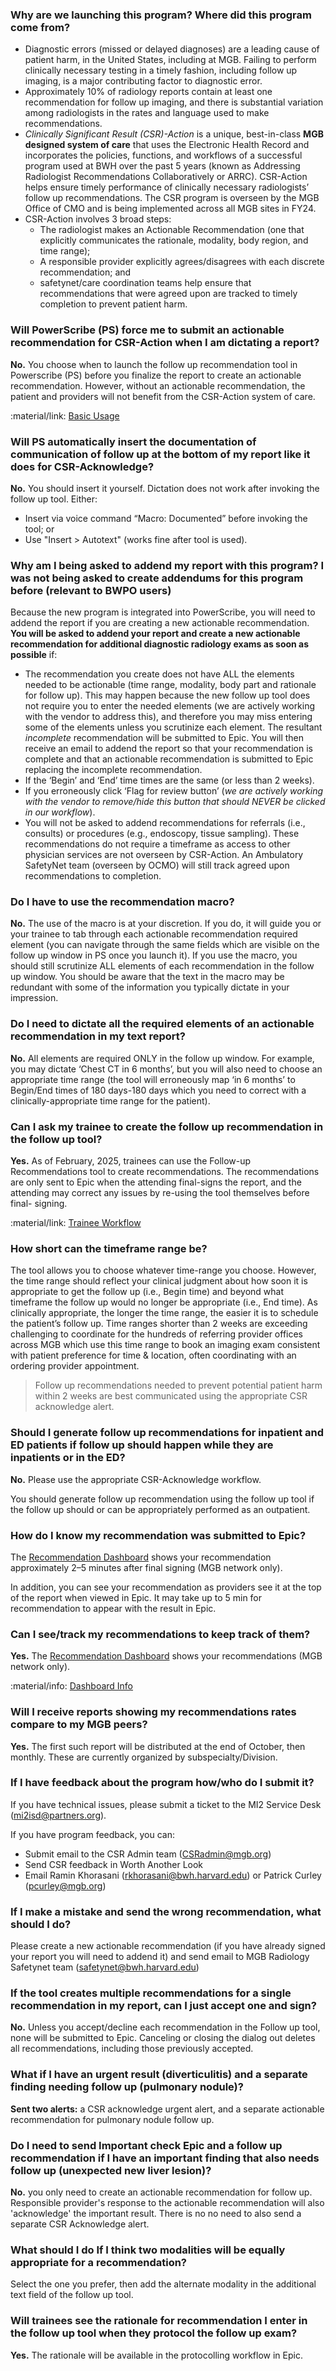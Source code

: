 ### Why are we launching this program? Where did this program come from?

- Diagnostic errors (missed or delayed diagnoses) are a leading cause of patient
  harm, in the United States, including at MGB. Failing to perform clinically necessary
  testing in a timely fashion, including follow up imaging, is a major contributing factor
  to diagnostic error.
- Approximately 10% of radiology reports contain at least one recommendation for
  follow up imaging, and there is substantial variation among radiologists in the rates
  and language used to make recommendations.
- _Clinically Significant Result (CSR)-Action_ is a unique, best-in-class  **MGB designed system of care** that
  uses the Electronic Health Record and incorporates the policies, functions, and
  workflows of a successful program used at BWH over the past 5 years (known as
  Addressing Radiologist Recommendations Collaboratively or ARRC). CSR-Action
  helps ensure timely performance of clinically necessary radiologists’ follow up
  recommendations. The CSR program is overseen by the MGB Office of CMO and is
  being implemented across all MGB sites in FY24.
- CSR-Action involves 3 broad steps:
  - The radiologist makes an Actionable
  Recommendation (one that explicitly communicates the rationale, modality, body
  region, and time range);
  - A responsible provider explicitly agrees/disagrees with each
  discrete recommendation; and 
  - safetynet/care coordination teams help ensure that
  recommendations that were agreed upon are tracked to timely completion to prevent
  patient harm.

### Will PowerScribe (PS) force me to submit an actionable recommendation for CSR-Action when I am dictating a report?

**No.** You choose when to launch the follow up recommendation tool in Powerscribe
(PS) before you finalize the report to create an actionable recommendation.
However, without an actionable recommendation, the patient and providers will not
benefit from the CSR-Action system of care.

:material/link: [Basic Usage](/basic_usage)

### Will PS automatically insert the documentation of communication of follow up at the bottom of my report like it does for CSR-Acknowledge?

**No.** You should insert it yourself. Dictation does not work after invoking the follow up
tool. Either:

- Insert via voice command “Macro: Documented” before invoking the tool; or 
- Use "Insert > Autotext" (works fine after tool is used).

### Why am I being asked to addend my report with this program? I was not being asked to create addendums for this program before (relevant to BWPO users)

Because the new program is integrated into PowerScribe, you will need to addend the report if you are creating a new actionable recommendation. **You will be asked to addend your report and create a new actionable recommendation for additional diagnostic radiology exams as soon as possible** if:

- The recommendation you create does not have ALL the elements needed to be actionable (time range, modality, body part and rationale for follow up). This may happen because the new follow up tool does not require you to enter the needed elements (we are actively working with the vendor to address this), and therefore you may miss entering some of the elements unless you scrutinize each element. The resultant *incomplete* recommendation will be submitted to Epic. You will then receive an email to addend the report so that your recommendation is complete and that an actionable recommendation is submitted to Epic replacing the incomplete recommendation.
- If the ‘Begin’ and ‘End’ time times are the same (or less than 2 weeks).
- If you erroneously click ‘Flag for review button’ (*we are actively working with the vendor to remove/hide this button that should NEVER be clicked in our workflow*).
- You will not be asked to addend recommendations for referrals (i.e., consults) or procedures (e.g., endoscopy, tissue sampling). These recommendations do not require a timeframe as access to other physician services are not overseen by CSR-Action. An Ambulatory SafetyNet team (overseen by OCMO) will still track agreed upon recommendations to completion.

### Do I have to use the recommendation macro?

**No.** The use of the macro is at your discretion. If you do, it will guide you or your trainee to tab through each actionable recommendation required element (you can navigate through the same fields which are visible on the follow up window in PS once you launch it). If you use the macro, you should still scrutinize ALL elements of each recommendation in the follow up window. You should be aware that the text in the macro may be redundant with some of the information you typically dictate in your impression.

### Do I need to dictate all the required elements of an actionable recommendation in my text report?

**No.** All elements are required ONLY in the follow up window. For example, you may dictate ‘Chest CT in 6 months’, but you will also need to choose an appropriate time range (the tool will erroneously map ‘in 6 months’ to Begin/End times of 180 days-180 days which you need to correct with a clinically-appropriate time range for the patient).

### Can I ask my trainee to create the follow up recommendation in the follow up tool?

**Yes.** As of February, 2025, trainees can use the Follow-up Recommendations tool to create 
recommendations. The recommendations are only sent to Epic when the attending final-signs the
report, and the attending may correct any issues by re-using the tool themselves before final-
signing. 

:material/link: [Trainee Workflow](/trainee_workflow)

### How short can the timeframe range be?

The tool allows you to choose whatever time-range you choose. However, the time range should reflect your clinical judgment about how soon it is appropriate to get the follow up (i.e., Begin time) and beyond what timeframe the follow up would no longer be appropriate (i.e., End time). As clinically appropriate, the longer the time range, the easier it is to schedule the patient’s follow up. Time ranges shorter than 2 weeks are exceeding challenging to coordinate for the hundreds of referring provider offices across MGB which use this time range to book an imaging exam consistent with patient preference for time & location, often coordinating with an ordering provider appointment.

> Follow up recommendations needed to prevent potential patient
> harm within 2 weeks are best communicated using the appropriate
> CSR acknowledge alert.

### Should I generate follow up recommendations for inpatient and ED patients if follow up should happen while they are inpatients or in the ED?

**No.** Please use the appropriate CSR-Acknowledge workflow.

You should generate follow up recommendation using the follow up tool if the follow up should or can be appropriately performed as an outpatient.

### How do I know my recommendation was submitted to Epic?

The [Recommendation Dashboard](https://csrraddash.partners.org) shows your recommendation approximately 2–5 minutes after final signing (MGB network only).

In addition, you can see your recommendation as providers see it at the top of the report when viewed in Epic. It may take up to 5 min for recommendation to appear with the result in Epic.

### Can I see/track my recommendations to keep track of them?

**Yes.** The [Recommendation Dashboard](https://csrraddash.partners.org) shows your recommendations (MGB network only).

:material/info: [Dashboard Info](/dashboard)

### Will I receive reports showing my recommendations rates compare to my MGB peers?

**Yes.** The first such report will be distributed at the end of October, then monthly. These are currently organized by subspecialty/Division.

### If I have feedback about the program how/who do I submit it?

If you have technical issues, please submit a ticket to the MI2 Service Desk (<mi2isd@partners.org>).

If you have program feedback, you can:

- Submit email to the CSR Admin team (<CSRadmin@mgb.org>)
- Send CSR feedback in Worth Another Look
- Email Ramin Khorasani (<rkhorasani@bwh.harvard.edu>) or Patrick Curley (<pcurley@mgb.org>)

### If I make a mistake and send the wrong recommendation, what should I do?

Please create a new actionable recommendation (if you have already signed your report you will need to addend it) and send email to MGB Radiology Safetynet team (<safetynet@bwh.harvard.edu>)

### If the tool creates multiple recommendations for a single recommendation in my report, can I just accept one and sign?

**No.** Unless you accept/decline each recommendation in the Follow up tool, none will be submitted to Epic. Canceling or closing the dialog out deletes all recommendations, including those previously accepted.

### What if I have an urgent result (diverticulitis) and a separate finding needing follow up (pulmonary nodule)?

**Sent two alerts:** a CSR acknowledge urgent alert, and a separate actionable recommendation for pulmonary nodule follow up.

### Do I need to send Important check Epic and a follow up recommendation if I have an important finding that also needs follow up (unexpected new liver lesion)?

**No.** you only need to create an actionable recommendation for follow up. Responsible provider's response to the actionable recommendation will also 'acknowledge' the important result. There is no no need to also send a separate CSR Acknowledge alert.

### What should I do If I think two modalities will be equally appropriate for a recommendation?

Select the one you prefer, then add the alternate modality in the additional text field of the follow up tool.

### Will trainees see the rationale for recommendation I enter in the follow up tool when they protocol the follow up exam?

**Yes.** The rationale will be available in the protocolling workflow in Epic.
